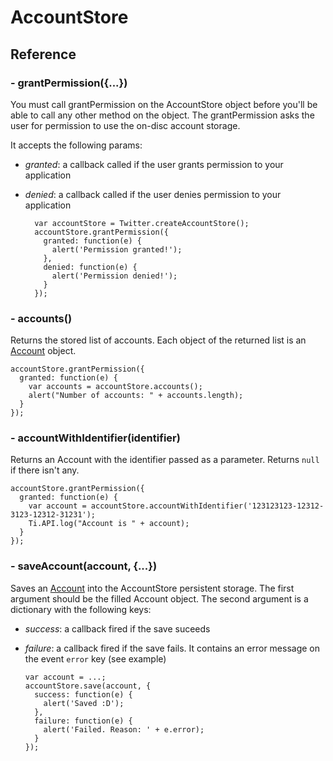 # AccountStore

## Reference

### - grantPermission({...})

You must call grantPermission on the AccountStore object before you'll be able to call any
other method on the object. The grantPermission asks the user for permission to use the
on-disc account storage.

It accepts the following params:

- *granted*: a callback called if the user grants permission to your application
- *denied*: a callback called if the user denies permission to your application


        var accountStore = Twitter.createAccountStore();
        accountStore.grantPermission({
          granted: function(e) {
            alert('Permission granted!');
          },
          denied: function(e) {
            alert('Permission denied!');
          }
        });

### - accounts()

Returns the stored list of accounts. Each object of the returned list is an [Account](account.html) object.

    accountStore.grantPermission({
      granted: function(e) {
        var accounts = accountStore.accounts();
        alert("Number of accounts: " + accounts.length);
      }
    });

### - accountWithIdentifier(identifier)

Returns an Account with the identifier passed as a parameter. Returns `null` if there isn't any.

    accountStore.grantPermission({
      granted: function(e) {
        var account = accountStore.accountWithIdentifier('123123123-12312-3123-12312-31231');
        Ti.API.log("Account is " + account);
      }
    });

### - saveAccount(account, {...})

Saves an [Account](account.html) into the AccountStore persistent storage. The first argument
should be the filled Account object. The second argument is a dictionary with the following keys:

- *success*: a callback fired if the save suceeds
- *failure*: a callback fired if the save fails. It contains an error message on the event `error` key
  (see example)

      var account = ...;
      accountStore.save(account, {
        success: function(e) {
          alert('Saved :D');
        }, 
        failure: function(e) {
          alert('Failed. Reason: ' + e.error);
        }
      });

